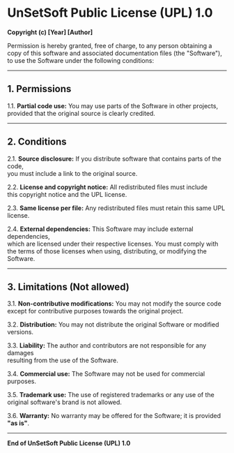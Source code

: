 # UnSetSoft Public License (UPL) 1.0

**Copyright (c) [Year] [Author]**

Permission is hereby granted, free of charge, to any person obtaining a copy of this software
and associated documentation files (the "Software"), to use the Software under the following conditions:

---

## 1. Permissions

1.1. **Partial code use:** You may use parts of the Software in other projects,  
      provided that the original source is clearly credited.  

---

## 2. Conditions

2.1. **Source disclosure:** If you distribute software that contains parts of the code,  
      you must include a link to the original source.  

2.2. **License and copyright notice:** All redistributed files must include  
      this copyright notice and the UPL license.  

2.3. **Same license per file:** Any redistributed files must retain this same UPL license.  

2.4. **External dependencies:** This Software may include external dependencies,  
      which are licensed under their respective licenses. You must comply with  
      the terms of those licenses when using, distributing, or modifying the Software.  

---

## 3. Limitations (Not allowed)

3.1. **Non-contributive modifications:** You may not modify the source code  
      except for contributive purposes towards the original project.  

3.2. **Distribution:** You may not distribute the original Software or modified versions.  

3.3. **Liability:** The author and contributors are not responsible for any damages  
      resulting from the use of the Software.  

3.4. **Commercial use:** The Software may not be used for commercial purposes.  

3.5. **Trademark use:** The use of registered trademarks or any use of the original software's brand is not allowed.  

3.6. **Warranty:** No warranty may be offered for the Software; it is provided **"as is"**.  

---

**End of UnSetSoft Public License (UPL) 1.0**
